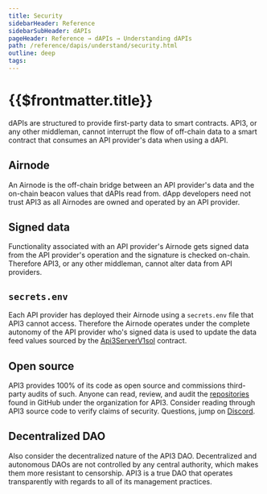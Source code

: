 ```yaml
---
title: Security
sidebarHeader: Reference
sidebarSubHeader: dAPIs
pageHeader: Reference → dAPIs → Understanding dAPIs
path: /reference/dapis/understand/security.html
outline: deep
tags:
---
```


<PageHeader/>

<SearchHighlight/>

<FlexStartTag/>

# {{$frontmatter.title}}

dAPIs are structured to provide first-party data to smart contracts. API3, or
any other middleman, cannot interrupt the flow of off-chain data to a smart
contract that consumes an API provider's data when using a dAPI.

## Airnode

An Airnode is the off-chain bridge between an API provider's data and the
on-chain beacon values that dAPIs read from. dApp developers need not trust API3
as all Airnodes are owned and operated by an API provider.

## Signed data

Functionality associated with an API provider's Airnode gets signed data from
the API provider's operation and the signature is checked on-chain. Therefore
API3, or any other middleman, cannot alter data from API providers.

## `secrets.env`

Each API provider has deployed their Airnode using a `secrets.env` file that
API3 cannot access. Therefore the Airnode operates under the complete autonomy
of the API provider who's signed data is used to update the data feed values
sourced by the
[Api3ServerV1sol<ExternalLinkImage/>](https://github.com/api3dao/airnode-protocol-v1/blob/main/contracts/api3-server-v1/Api3ServerV1.sol)
contract.

## Open source

API3 provides 100% of its code as open source and commissions third-party audits
of such. Anyone can read, review, and audit the
[repositories<ExternalLinkImage/>](https://github.com/api3dao) found in GitHub
under the organization for API3. Consider reading through API3 source code to
verify claims of security. Questions, jump on
[Discord](https://discord.com/channels/758003776174030948/765618225144266793).

## Decentralized DAO

Also consider the decentralized nature of the API3 DAO. Decentralized and
autonomous DAOs are not controlled by any central authority, which makes them
more resistant to censorship. API3 is a true DAO that operates transparently
with regards to all of its management practices.

<FlexEndTag/>
